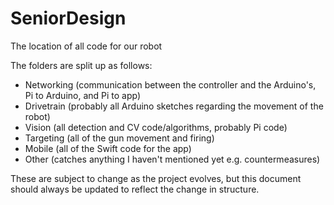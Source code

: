# SeniorDesign
The location of all code for our robot


The folders are split up as follows:
- Networking (communication between the controller and the Arduino's, Pi to Arduino, and Pi to app)
- Drivetrain (probably all Arduino sketches regarding the movement of the robot)
- Vision (all detection and CV code/algorithms, probably Pi code)
- Targeting (all of the gun movement and firing)
- Mobile (all of the Swift code for the app)
- Other (catches anything I haven't mentioned yet e.g. countermeasures)

These are subject to change as the project evolves, but this document should always be updated to reflect the change in structure.
